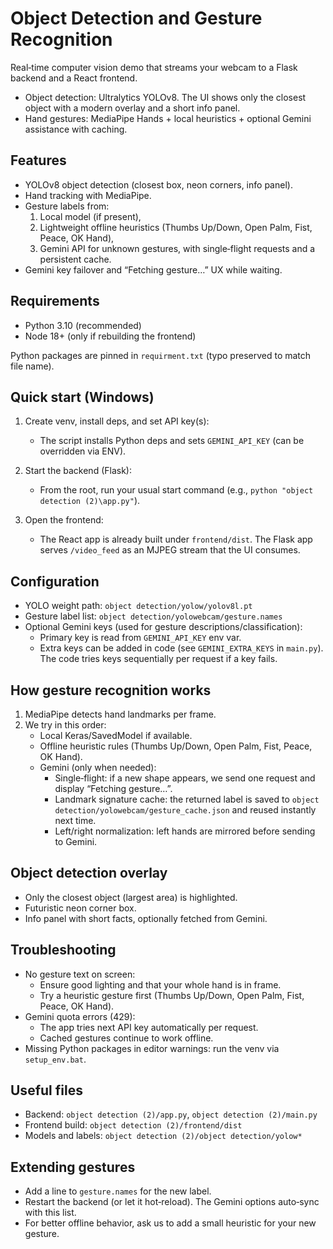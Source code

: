 # Object Detection and Gesture Recognition

Real‑time computer vision demo that streams your webcam to a Flask backend and a React frontend.
- Object detection: Ultralytics YOLOv8. The UI shows only the closest object with a modern overlay and a short info panel.
- Hand gestures: MediaPipe Hands + local heuristics + optional Gemini assistance with caching.

## Features
- YOLOv8 object detection (closest box, neon corners, info panel).
- Hand tracking with MediaPipe.
- Gesture labels from:
  1) Local model (if present),
  2) Lightweight offline heuristics (Thumbs Up/Down, Open Palm, Fist, Peace, OK Hand),
  3) Gemini API for unknown gestures, with single‑flight requests and a persistent cache.
- Gemini key failover and “Fetching gesture…” UX while waiting.

## Requirements
- Python 3.10 (recommended)
- Node 18+ (only if rebuilding the frontend)

Python packages are pinned in `requirment.txt` (typo preserved to match file name).

## Quick start (Windows)
1) Create venv, install deps, and set API key(s):
   - The script installs Python deps and sets `GEMINI_API_KEY` (can be overridden via ENV).

2) Start the backend (Flask):
   - From the root, run your usual start command (e.g., `python "object detection (2)\app.py"`).

3) Open the frontend:
   - The React app is already built under `frontend/dist`. The Flask app serves `/video_feed` as an MJPEG stream that the UI consumes.

## Configuration
- YOLO weight path: `object detection/yolow/yolov8l.pt`
- Gesture label list: `object detection/yolowebcam/gesture.names`
- Optional Gemini keys (used for gesture descriptions/classification):
  - Primary key is read from `GEMINI_API_KEY` env var.
  - Extra keys can be added in code (see `GEMINI_EXTRA_KEYS` in `main.py`). The code tries keys sequentially per request if a key fails.

## How gesture recognition works
1) MediaPipe detects hand landmarks per frame.
2) We try in this order:
   - Local Keras/SavedModel if available.
   - Offline heuristic rules (Thumbs Up/Down, Open Palm, Fist, Peace, OK Hand).
   - Gemini (only when needed):
     - Single‑flight: if a new shape appears, we send one request and display “Fetching gesture…”.
     - Landmark signature cache: the returned label is saved to `object detection/yolowebcam/gesture_cache.json` and reused instantly next time.
     - Left/right normalization: left hands are mirrored before sending to Gemini.

## Object detection overlay
- Only the closest object (largest area) is highlighted.
- Futuristic neon corner box.
- Info panel with short facts, optionally fetched from Gemini.

## Troubleshooting
- No gesture text on screen:
  - Ensure good lighting and that your whole hand is in frame.
  - Try a heuristic gesture first (Thumbs Up/Down, Open Palm, Fist, Peace, OK Hand).
- Gemini quota errors (429):
  - The app tries next API key automatically per request.
  - Cached gestures continue to work offline.
- Missing Python packages in editor warnings: run the venv via `setup_env.bat`.

## Useful files
- Backend: `object detection (2)/app.py`, `object detection (2)/main.py`
- Frontend build: `object detection (2)/frontend/dist`
- Models and labels: `object detection (2)/object detection/yolow*`

## Extending gestures
- Add a line to `gesture.names` for the new label.
- Restart the backend (or let it hot‑reload). The Gemini options auto‑sync with this list.
- For better offline behavior, ask us to add a small heuristic for your new gesture.


